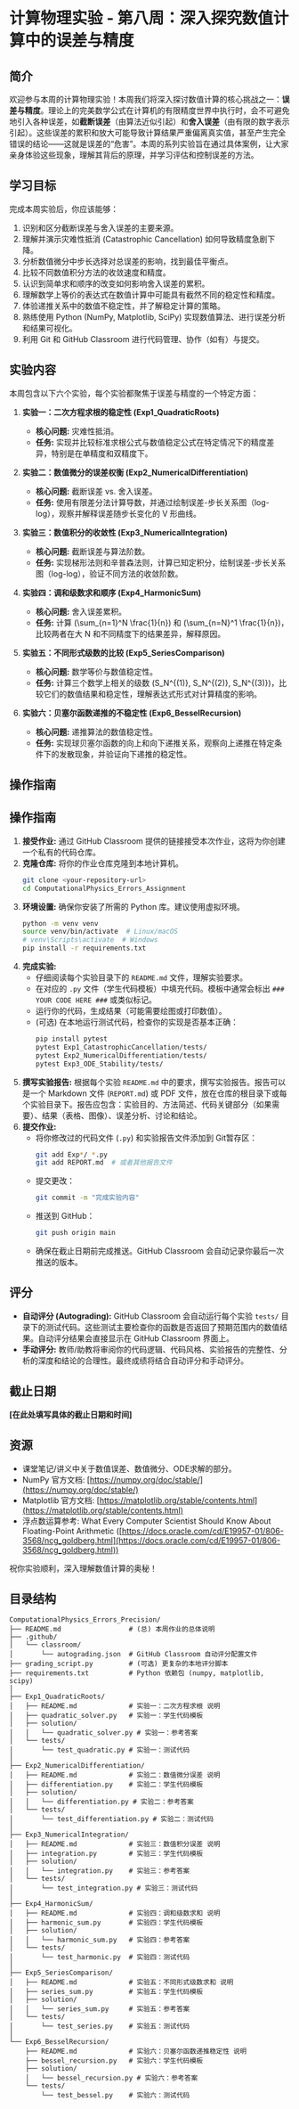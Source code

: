 # 计算物理实验 - 第八周：深入探究数值计算中的误差与精度

## 简介

欢迎参与本周的计算物理实验！本周我们将深入探讨数值计算的核心挑战之一：**误差与精度**。理论上的完美数学公式在计算机的有限精度世界中执行时，会不可避免地引入各种误差，如**截断误差**（由算法近似引起）和**舍入误差**（由有限的数字表示引起）。这些误差的累积和放大可能导致计算结果严重偏离真实值，甚至产生完全错误的结论——这就是误差的“危害”。本周的系列实验旨在通过具体案例，让大家亲身体验这些现象，理解其背后的原理，并学习评估和控制误差的方法。

## 学习目标

完成本周实验后，你应该能够：

1.  识别和区分截断误差与舍入误差的主要来源。
2.  理解并演示灾难性抵消 (Catastrophic Cancellation) 如何导致精度急剧下降。
3.  分析数值微分中步长选择对总误差的影响，找到最佳平衡点。
4.  比较不同数值积分方法的收敛速度和精度。
5.  认识到简单求和顺序的改变如何影响舍入误差的累积。
6.  理解数学上等价的表达式在数值计算中可能具有截然不同的稳定性和精度。
7.  体验递推关系中的数值不稳定性，并了解稳定计算的策略。
8.  熟练使用 Python (NumPy, Matplotlib, SciPy) 实现数值算法、进行误差分析和结果可视化。
9.  利用 Git 和 GitHub Classroom 进行代码管理、协作（如有）与提交。

## 实验内容

本周包含以下六个实验，每个实验都聚焦于误差与精度的一个特定方面：

1.  **实验一：二次方程求根的稳定性 (Exp1_QuadraticRoots)**
    *   **核心问题:** 灾难性抵消。
    *   **任务:** 实现并比较标准求根公式与数值稳定公式在特定情况下的精度差异，特别是在单精度和双精度下。

2.  **实验二：数值微分的误差权衡 (Exp2_NumericalDifferentiation)**
    *   **核心问题:** 截断误差 vs. 舍入误差。
    *   **任务:** 使用有限差分法计算导数，并通过绘制误差-步长关系图（log-log），观察并解释误差随步长变化的 V 形曲线。

3.  **实验三：数值积分的收敛性 (Exp3_NumericalIntegration)**
    *   **核心问题:** 截断误差与算法阶数。
    *   **任务:** 实现梯形法则和辛普森法则，计算已知定积分，绘制误差-步长关系图（log-log），验证不同方法的收敛阶数。

4.  **实验四：调和级数求和顺序 (Exp4_HarmonicSum)**
    *   **核心问题:** 舍入误差累积。
    *   **任务:** 计算 \(\sum_{n=1}^N \frac{1}{n}\) 和 \(\sum_{n=N}^1 \frac{1}{n}\)，比较两者在大 N 和不同精度下的结果差异，解释原因。

5.  **实验五：不同形式级数的比较 (Exp5_SeriesComparison)**
    *   **核心问题:** 数学等价与数值稳定性。
    *   **任务:** 计算三个数学上相关的级数 \(S_N^{(1)}, S_N^{(2)}, S_N^{(3)}\)，比较它们的数值结果和稳定性，理解表达式形式对计算精度的影响。

6.  **实验六：贝塞尔函数递推的不稳定性 (Exp6_BesselRecursion)**
    *   **核心问题:** 递推算法的数值稳定性。
    *   **任务:** 实现球贝塞尔函数的向上和向下递推关系，观察向上递推在特定条件下的发散现象，并验证向下递推的稳定性。

## 操作指南

## 操作指南

1.  **接受作业:** 通过 GitHub Classroom 提供的链接接受本次作业，这将为你创建一个私有的代码仓库。
2.  **克隆仓库:** 将你的作业仓库克隆到本地计算机。
    ```bash
    git clone <your-repository-url>
    cd ComputationalPhysics_Errors_Assignment
    ```
3.  **环境设置:** 确保你安装了所需的 Python 库。建议使用虚拟环境。
    ```bash
    python -m venv venv
    source venv/bin/activate  # Linux/macOS
    # venv\Scripts\activate  # Windows
    pip install -r requirements.txt
    ```
4.  **完成实验:**
    *   仔细阅读每个实验目录下的 `README.md` 文件，理解实验要求。
    *   在对应的 `.py` 文件（学生代码模板）中填充代码。模板中通常会标出 `### YOUR CODE HERE ###` 或类似标记。
    *   运行你的代码，生成结果（可能需要绘图或打印数值）。
    *   (可选) 在本地运行测试代码，检查你的实现是否基本正确：
        ```bash
        pip install pytest
        pytest Exp1_CatastrophicCancellation/tests/
        pytest Exp2_NumericalDifferentiation/tests/
        pytest Exp3_ODE_Stability/tests/
        ```
5.  **撰写实验报告:** 根据每个实验 `README.md` 中的要求，撰写实验报告。报告可以是一个 Markdown 文件 (`REPORT.md`) 或 PDF 文件，放在仓库的根目录下或每个实验目录下。报告应包含：实验目的、方法简述、代码关键部分（如果需要）、结果（表格、图像）、误差分析、讨论和结论。
6.  **提交作业:**
    *   将你修改过的代码文件 (`.py`) 和实验报告文件添加到 Git暂存区：
        ```bash
        git add Exp*/ *.py
        git add REPORT.md  # 或者其他报告文件
        ```
    *   提交更改：
        ```bash
        git commit -m "完成实验内容"
        ```
    *   推送到 GitHub：
        ```bash
        git push origin main
        ```
    *   确保在截止日期前完成推送。GitHub Classroom 会自动记录你最后一次推送的版本。

## 评分

*   **自动评分 (Autograding):** GitHub Classroom 会自动运行每个实验 `tests/` 目录下的测试代码。这些测试主要检查你的函数是否返回了预期范围内的数值结果。自动评分结果会直接显示在 GitHub Classroom 界面上。
*   **手动评分:** 教师/助教将审阅你的代码逻辑、代码风格、实验报告的完整性、分析的深度和结论的合理性。最终成绩将结合自动评分和手动评分。

## 截止日期

**[在此处填写具体的截止日期和时间]**

## 资源

*   课堂笔记/讲义中关于数值误差、数值微分、ODE求解的部分。
*   NumPy 官方文档: [https://numpy.org/doc/stable/](https://numpy.org/doc/stable/)
*   Matplotlib 官方文档: [https://matplotlib.org/stable/contents.html](https://matplotlib.org/stable/contents.html)
*   浮点数运算参考: What Every Computer Scientist Should Know About Floating-Point Arithmetic ([https://docs.oracle.com/cd/E19957-01/806-3568/ncg_goldberg.html](https://docs.oracle.com/cd/E19957-01/806-3568/ncg_goldberg.html))

祝你实验顺利，深入理解数值计算的奥秘！

## 目录结构
```
ComputationalPhysics_Errors_Precision/
├── README.md                 # (总) 本周作业的总体说明
├── .github/
│   └── classroom/
│       └── autograding.json  # GitHub Classroom 自动评分配置文件
├── grading_script.py         # (可选) 更复杂的本地评分脚本
├── requirements.txt          # Python 依赖包 (numpy, matplotlib, scipy)
│
├── Exp1_QuadraticRoots/
│   ├── README.md             # 实验一：二次方程求根 说明
│   ├── quadratic_solver.py   # 实验一：学生代码模板
│   ├── solution/
│   │   └── quadratic_solver.py # 实验一：参考答案
│   └── tests/
│       └── test_quadratic.py # 实验一：测试代码
│
├── Exp2_NumericalDifferentiation/
│   ├── README.md             # 实验二：数值微分误差 说明
│   ├── differentiation.py    # 实验二：学生代码模板
│   ├── solution/
│   │   └── differentiation.py # 实验二：参考答案
│   └── tests/
│       └── test_differentiation.py # 实验二：测试代码
│
├── Exp3_NumericalIntegration/
│   ├── README.md             # 实验三：数值积分误差 说明
│   ├── integration.py        # 实验三：学生代码模板
│   ├── solution/
│   │   └── integration.py    # 实验三：参考答案
│   └── tests/
│       └── test_integration.py # 实验三：测试代码
│
├── Exp4_HarmonicSum/
│   ├── README.md             # 实验四：调和级数求和 说明
│   ├── harmonic_sum.py       # 实验四：学生代码模板
│   ├── solution/
│   │   └── harmonic_sum.py   # 实验四：参考答案
│   └── tests/
│       └── test_harmonic.py  # 实验四：测试代码
│
├── Exp5_SeriesComparison/
│   ├── README.md             # 实验五：不同形式级数求和 说明
│   ├── series_sum.py         # 实验五：学生代码模板
│   ├── solution/
│   │   └── series_sum.py     # 实验五：参考答案
│   └── tests/
│       └── test_series.py    # 实验五：测试代码
│
└── Exp6_BesselRecursion/
    ├── README.md             # 实验六：贝塞尔函数递推稳定性 说明
    ├── bessel_recursion.py   # 实验六：学生代码模板
    ├── solution/
    │   └── bessel_recursion.py # 实验六：参考答案
    └── tests/
        └── test_bessel.py    # 实验六：测试代码
```